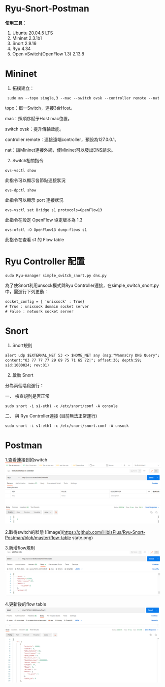 # Ryu-Snort-Postman
**使用工具：**

   1. Ubuntu 20.04.5 LTS
   2. Mininet 2.3.1b1
   3. Snort 2.9.16
   4. Ryu 4.34
   5. Open vSwitch(OpenFlow 1.3) 2.13.8

Mininet
===========

   1. 拓樸建立：
    
     sudo mn --topo single,3 --mac --switch ovsk --controller remote --nat

  topo：單一Switch，連接3台Host。
  
  mac：照順序賦予Host mac位置。
  
  switch ovsk：提升傳輸效能。
  
  controller remote：連接遠端controller，預設為127.0.0.1。
  
  nat：讓Mininet連接外網，使Mininet可以發出DNS請求。


  2. Switch相關指令
  
    ovs-vsctl show
    
 此指令可以顯示各節點連接狀況
 
    ovs-dpctl show
    
 此指令可以顯示 port 連接狀況
 
    ovs-vsctl set Bridge s1 protocols=OpenFlow13
 
 此指令在設定 OpenFlow 協定版本為 1.3
 
    ovs-ofctl -O OpenFlow13 dump-flows s1
 
 此指令在查看 s1 的 Flow table
 
Ryu Controller 配置
==========
   
    sudo Ryu-manager simple_switch_snort.py dns.py

為了使Snort利用unsock模式與Ryu Controller連接，在simple_switch_snort.py中，需進行下列更動：

    socket_config = { 'unixsock' : True}
    # True : unixsock domain socket server
    # False : network socket server

Snort
==========

  1. Snort規則
  
    alert udp $EXTERNAL_NET 53 <> $HOME_NET any (msg:"WannaCry DNS Query"; content:"03 77 77 77 29 69 75 71 65 72|"; offset:36; depth:59; sid:1000024; rev:01)
 
  2. 啟動 Snort
  
分為兩個階段進行：

 一、 檢查規則是否正常
 
    sudo snort -i s1-eth1 -c /etc/snort/conf -A console
 
 二、 與 Ryu Controller連接 (目前無法正常運行)
 
    sudo snort -i s1-eth1 -c /etc/snort/snort.conf -A unsock
 
 
 Postman
 ==========
 
 1.查看連接到的switch 
  ![image](https://github.com/HibisPlus/Ryu-Snort-Postman/blob/master/get-switch.png)

 2.取得switch的狀態
  ![image](https://github.com/HibisPlus/Ryu-Snort-Postman/blob/master/flow-table state.png)
 
 3.新增flow規則
  ![image](https://github.com/HibisPlus/Ryu-Snort-Postman/blob/master/flow-rule.png)
  
 4.更新後的flow table
  ![image](https://github.com/HibisPlus/Ryu-Snort-Postman/blob/master/new-table.png)
 
 
 
 
 
 
 
 
 
 
 
 
 
 
 
